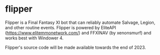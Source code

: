 # flipper
Flipper is a Final Fantasy XI bot that can reliably automate Salvage, Legion, and other routine events. Flipper is powered by EliteAPI (https://www.elitemmonetwork.com/) and FFXINAV (by xenonsmurf) and works best with Windower 4.

Flipper's source code will be made available towards the end of 2023.
